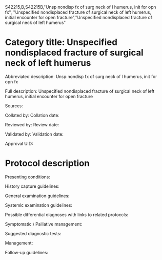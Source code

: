 S42215,B,S42215B,"Unsp nondisp fx of surg neck of l humerus, init for opn fx", "Unspecified nondisplaced fracture of surgical neck of left humerus, initial encounter for open fracture","Unspecified nondisplaced fracture of surgical neck of left humerus"
# Category title: Unspecified nondisplaced fracture of surgical neck of left humerus

Abbreviated description: Unsp nondisp fx of surg neck of l humerus, init for opn fx

Full description: Unspecified nondisplaced fracture of surgical neck of left humerus, initial encounter for open fracture

Sources:

Collated by:
Collation date:

Reviewed by:
Review date:

Validated by:
Validation date:

Approval UID:

# Protocol description

Presenting conditions:

History capture guidelines:

General examination guidelines:

Systemic examination guidelines:

Possible differential diagnoses with links to related protocols:

Symptomatic / Palliative management:

Suggested diagnostic tests:

Management:

Follow-up guidelines:
